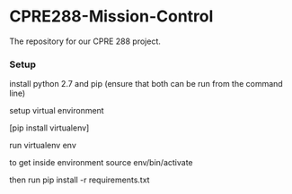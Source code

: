 # CPRE288-Mission-Control
The repository for our CPRE 288 project.


### Setup

install python 2.7 and pip
(ensure that both can be run from the command line)

setup virtual environment

[pip install virtualenv]

run
virtualenv env

to get inside environment
source env/bin/activate

then run 
pip install -r requirements.txt

